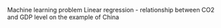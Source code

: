 Machine learning problem Linear regression - relationship between CO2 and GDP level on the example of China
